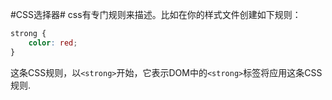 #CSS选择器#
css有专门规则来描述。比如在你的样式文件创建如下规则：<br>
   
```css	
strong {
	color: red;
}
```

这条CSS规则，以`<strong>`开始，它表示DOM中的`<strong>`标签将应用这条CSS规则.

